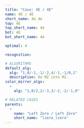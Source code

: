 ```yaml
---
title: "Case: 4E / 4E"
name: 4E / 4E
short_name: 4e_4e
top: 4E
top_short_name: 4e
bot: 4E
bot_short_name: 4e

optimal: 4

recognition:

# ALGORITHMS
default_alg:
  alg: "1,0/-1,-1/-2,4/-1,-1/0,1"
  description: Do M2 into M2.
color_mirror_algs:
  -
    alg: "1,0/2,2/-3,3/-2,-2/-1,0"

# RELATED CASES
parents:
  -
    name: "Left Zero / Left Zero"
    short_name: "lzero_lzero"
---
```


